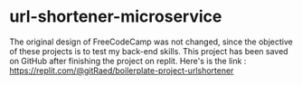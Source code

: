 # url-shortener-microservice
 The original design of FreeCodeCamp was not changed, since the objective of these projects is to test my back-end skills. This project has been saved on GitHub after finishing the project on replit. Here's is the link : https://replit.com/@gitRaed/boilerplate-project-urlshortener
